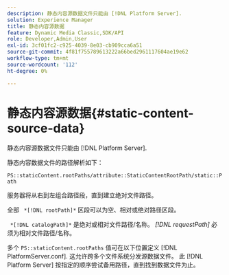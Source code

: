 ```yaml
---
description: 静态内容源数据文件只能由 [!DNL Platform Server].
solution: Experience Manager
title: 静态内容源数据
feature: Dynamic Media Classic,SDK/API
role: Developer,Admin,User
exl-id: 3cf01fc2-c925-4039-8e03-cb909cca6a51
source-git-commit: 4f81f755789613222a66bed2961117604ae19e62
workflow-type: tm+mt
source-wordcount: '112'
ht-degree: 0%

---
```


# 静态内容源数据{#static-content-source-data}

静态内容源数据文件只能由 [!DNL Platform Server].

静态内容数据文件的路径解析如下：

`PS::staticContent.rootPaths/attribute::StaticContentRootPath/static::Path`

服务器将从右到左组合路径段，直到建立绝对文件路径。

全部 ` *[!DNL rootPath]*` 区段可以为空、相对或绝对路径区段。

` *[!DNL catalogPath]*` 是绝对或相对文件路径/名称。 *[!DNL requestPath]* 必须为相对文件路径/名称。

多个 `PS::staticContent.rootPaths` 值可在以下位置定义 [!DNL PlatformServer.conf]. 这允许跨多个文件系统分发源数据文件。 此 [!DNL Platform Server] 按指定的顺序尝试备用路径，直到找到数据文件为止。
